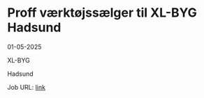# Proff værktøjssælger til XL-BYG Hadsund
01-05-2025

XL-BYG

Hadsund

Job URL: [link](https://app.elvium.com/da/positions/30353/job_posting?referer_host=www.jobindex.dk)


